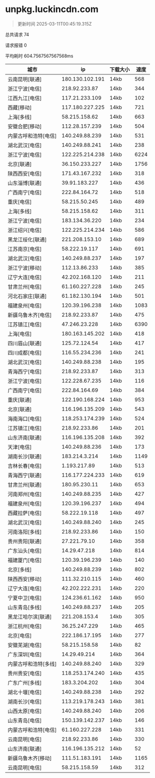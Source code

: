 
  # unpkg.luckincdn.com

  > 更新时间 2025-03-11T00:45:19.315Z
  
  总共请求 74

  请求报错 0

  平均耗时 604.7567567567568ms

|城市|ip|下载大小|速度|
|-----|----------|---|---|
|云南昆明[联通]|180.130.102.191|14kb|568|
|浙江宁波[电信]|218.92.233.87|14kb|344|
|江西九江[电信]|117.21.233.109|14kb|102|
|西藏[移动]|117.180.227.225|14kb|721|
|上海[多线]|58.215.158.62|14kb|663|
|安徽合肥[移动]|112.28.157.239|14kb|504|
|内蒙古呼和浩特[电信]|140.249.88.239|14kb|531|
|湖北武汉[电信]|140.249.88.241|14kb|238|
|浙江宁波[电信]|122.225.214.238|14kb|6224|
|北京[联通]|36.150.233.227|14kb|1756|
|陕西西安[电信]|171.43.167.232|14kb|318|
|山东淄博[联通]|39.91.183.227|14kb|436|
|广西南宁[电信]|222.84.164.72|14kb|518|
|重庆[电信]|58.215.50.245|14kb|489|
|上海[多线]|58.215.158.62|14kb|311|
|浙江宁波[电信]|183.134.36.220|14kb|234|
|浙江绍兴[电信]|122.225.214.234|14kb|586|
|黑龙江绥化[联通]|221.208.153.10|14kb|689|
|江苏南京[电信]|58.222.19.117|14kb|691|
|湖北武汉[电信]|140.249.88.237|14kb|197|
|浙江宁波[移动]|112.13.86.233|14kb|385|
|辽宁大连[电信]|42.202.168.120|14kb|211|
|甘肃兰州[电信]|61.160.227.228|14kb|245|
|河北石家庄[联通]|61.182.130.194|14kb|501|
|福建泉州[电信]|120.39.196.238|14kb|1083|
|新疆乌鲁木齐[电信]|218.92.233.87|14kb|475|
|江苏镇江[电信]|47.246.23.228|14kb|6390|
|上海[电信]|180.163.145.202|14kb|418|
|四川眉山[联通]|125.72.124.54|14kb|417|
|四川成都[电信]|116.55.234.236|14kb|241|
|湖北武汉[电信]|140.249.88.238|14kb|195|
|青海西宁[电信]|218.92.233.87|14kb|313|
|浙江宁波[电信]|122.228.67.235|14kb|116|
|广西南宁[电信]|222.84.164.69|14kb|384|
|重庆[联通]|122.190.168.224|14kb|953|
|北京[联通]|116.196.135.209|14kb|543|
|海南海口[电信]|118.253.174.239|14kb|524|
|江苏镇江[电信]|218.92.233.86|14kb|201|
|山东济南[联通]|116.196.135.208|14kb|392|
|天津[电信]|140.249.88.236|14kb|173|
|湖南长沙[联通]|183.214.3.214|14kb|1149|
|吉林长春[电信]|1.193.217.89|14kb|513|
|青海西宁[联通]|116.177.224.233|14kb|619|
|甘肃兰州[联通]|180.95.230.11|14kb|653|
|河南郑州[电信]|140.249.88.235|14kb|427|
|福建泉州[电信]|120.39.196.237|14kb|494|
|西藏拉萨[电信]|58.222.19.118|14kb|497|
|湖北武汉[电信]|140.249.88.240|14kb|245|
|河南洛阳[多线]|218.92.233.86|14kb|150|
|贵州贵阳[联通]|27.221.79.10|14kb|358|
|广东汕头[电信]|14.29.47.218|14kb|814|
|福建厦门[电信]|120.39.196.239|14kb|140|
|北京[多线]|140.249.88.239|14kb|802|
|陕西西安[移动]|111.32.210.115|14kb|460|
|辽宁大连[电信]|42.202.222.231|14kb|220|
|宁夏中卫[电信]|124.236.61.162|14kb|950|
|山东青岛[多线]|140.249.88.237|14kb|205|
|黑龙江哈尔滨[联通]|221.208.153.4|14kb|305|
|浙江杭州[电信]|36.25.247.229|14kb|465|
|北京[电信]|222.186.17.195|14kb|277|
|安徽芜湖[电信]|58.215.158.58|14kb|82|
|广东深圳[电信]|14.29.49.214|14kb|364|
|内蒙古呼和浩特[多线]|140.249.88.240|14kb|329|
|贵州贵安[电信]|118.253.174.240|14kb|435|
|广东广州[多线]|183.3.204.202|14kb|304|
|湖北十堰[电信]|140.249.88.238|14kb|292|
|湖南长沙[电信]|113.219.178.243|14kb|381|
|山西太原[电信]|140.249.88.240|14kb|206|
|山东青岛[电信]|150.139.142.237|14kb|146|
|内蒙古呼和浩特[电信]|61.160.227.228|14kb|331|
|云南昆明[电信]|218.92.233.86|14kb|330|
|山东济南[联通]|116.196.135.212|14kb|52|
|新疆乌鲁木齐[移动]|111.51.183.191|14kb|1165|
|云南昆明[电信]|58.215.158.59|14kb|312|

  
